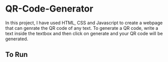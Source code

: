 # QR-Code-Generator
In this project, I have used HTML, CSS and Javascript to create a webpage that can genrate the QR code of any text. To generate a QR code, write a text inside the textbox and then click on generate and your QR code will be generated.

## To Run
